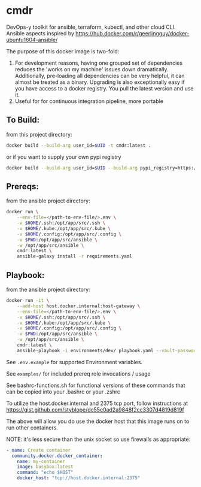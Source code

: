# cmdr
DevOps-y toolkit for ansible, terraform, kubectl, and other cloud CLI. Ansible aspects inspired by https://hub.docker.com/r/geerlingguy/docker-ubuntu1604-ansible/

The purpose of this docker image is two-fold:
1. For development reasons, having one grouped set of dependencies reduces the 'works on my machine' issues down dramatically. Additionally, pre-loading all dependencies can be very helpful, it can almost be treated as a binary. Upgrading is also exceptionally easy if you have access to a docker registry. You pull the latest version and use it.
2. Useful for for continuous integration pipeline, more portable

## To Build:
from this project directory:
```bash
docker build --build-arg user_id=$UID -t cmdr:latest .
```
or if you want to supply your own pypi registry
```bash
docker build --build-arg user_id=$UID --build-arg pypi_registry=https://artifactory.local/repository/pypi --build-arg pypi_host=artifactory.local -t cmdr:latest .
```

## Prereqs:
from the ansible project directory:
```bash
docker run \
    --env-file=</path-to-env-file/>.env \
    -v $HOME/.ssh:/opt/app/src/.ssh \
    -v $HOME/.kube:/opt/app/src/.kube \
    -v $HOME/.config:/opt/app/src/.config \
    -v $PWD:/opt/app/src/ansible \
    -w /opt/app/src/ansible \
    cmdr:latest \
    ansible-galaxy install -r requirements.yaml
```

## Playbook:
from the ansible project directory:
```bash
docker run -it \
    --add-host host.docker.internal:host-gateway \
    --env-file=</path-to-env-file/>.env \
    -v $HOME/.ssh:/opt/app/src/.ssh \
    -v $HOME/.kube:/opt/app/src/.kube \
    -v $HOME/.config:/opt/app/src/.config \
    -v $PWD:/opt/app/src/ansible \
    -w /opt/app/src/ansible \
    cmdr:latest \
    ansible-playbook -i environments/dev/ playbook.yaml --vault-password-file=~/.vault_pass
```
See `.env.example` for supported Environment variables.

See `examples/` for included prereq role invocations / usage 

See bashrc-functions.sh for functional versions of these commands that can be copied into your .bashrc or your .zshrc

To utilize the host.docker.internal and 2375 tcp port, follow instructions at https://gist.github.com/styblope/dc55e0ad2a9848f2cc3307d4819d819f

The above will allow you do use the docker host that this image runs on to run other containers. 

NOTE: it's less secure than the unix socket so use firewalls as appropriate:

```yaml
- name: Create container
  community.docker.docker_container:
    name: my-container
    image: busybox:latest
    command: "echo $HOST"
    docker_host: "tcp://host.docker.internal:2375"
```
